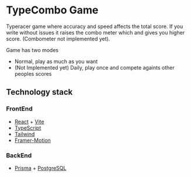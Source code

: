 # TypeCombo Game

Typeracer game where accuracy and speed affects the total score. If you write without issues it raises the combo meter which and gives you higher score. (Combometer not implemented yet).

Game has two modes

- Normal, play as much as you want
- (Not Implemented yet) Daily, play once and compete againts other peoples scores

## Technology stack

### FrontEnd

- [React](https://react.dev/) + [Vite](https://vite.dev/guide/)
- [TypeScript](https://www.typescriptlang.org/)
- [Tailwind](https://tailwindcss.com/)
- [Framer-Motion](https://www.npmjs.com/package/framer-motion)

### BackEnd

- [Prisma](https://prisma.io/) + [PostgreSQL](https://www.postgresql.org/)
